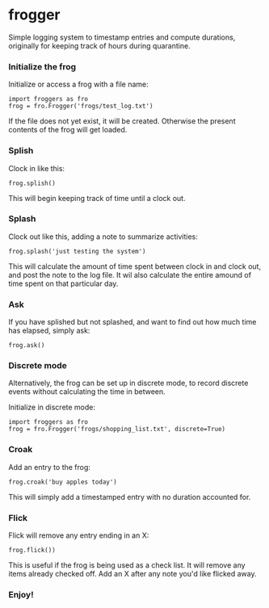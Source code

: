 # frogger
Simple logging system to timestamp entries and compute durations, originally for keeping track of hours during quarantine.

### Initialize the frog

Initialize or access a frog with a file name:
```buildoutcfg
import froggers as fro
frog = fro.Frogger('frogs/test_log.txt')
```

If the file does not yet exist, it will be created.  Otherwise the present contents of the frog will get loaded.

### Splish

Clock in like this:

```buildoutcfg
frog.splish()
```

This will begin keeping track of time until a clock out.

### Splash

Clock out like this, adding a note to summarize activities:

```
frog.splash('just testing the system')
```

This will calculate the amount of time spent between clock in and clock out, and post the note to the log file.  It wil also calculate the entire amound of time spent on that particular day.

### Ask

If you have splished but not splashed, and want to find out how much time has elapsed, simply ask:

```buildoutcfg
frog.ask()
```

### Discrete mode

Alternatively, the frog can be set up in discrete mode, to record discrete events without calculating the time in between.  

Initialize in discrete mode:

```buildoutcfg
import froggers as fro
frog = fro.Frogger('frogs/shopping_list.txt', discrete=True)
```

### Croak

Add an entry to the frog:

```buildoutcfg
frog.croak('buy apples today')
```

This will simply add a timestamped entry with no duration accounted for.

### Flick

Flick will remove any entry ending in an X:

```buildoutcfg
frog.flick())
```

This is useful if the frog is being used as a check list. It will remove any items already checked off.  Add an X after any note you'd like flicked away.


### Enjoy!